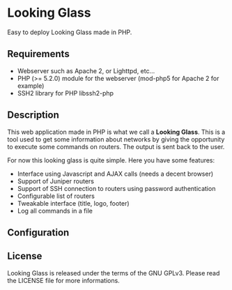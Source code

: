 Looking Glass
=============

Easy to deploy Looking Glass made in PHP.

Requirements
------------

  * Webserver such as Apache 2, or Lighttpd, etc…
  * PHP (>= 5.2.0) module for the webserver (mod-php5 for Apache 2 for example)
  * SSH2 library for PHP libssh2-php

Description
-----------

This web application made in PHP is what we call a **Looking Glass**. This is a
tool used to get some information about networks by giving the opportunity to
execute some commands on routers. The output is sent back to the user.

For now this looking glass is quite simple. Here you have some features:

  * Interface using Javascript and AJAX calls (needs a decent browser)
  * Support of Juniper routers
  * Support of SSH connection to routers using password authentication
  * Configurable list of routers
  * Tweakable interface (title, logo, footer)
  * Log all commands in a file

Configuration
-------------

License
-------

Looking Glass is released under the terms of the GNU GPLv3. Please read the
LICENSE file for more informations.

